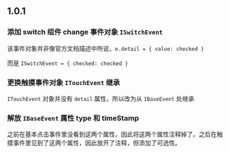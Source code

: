 ## 1.0.1

### 添加 switch 组件 change 事件对象 `ISwitchEvent`

该事件对象并非像官方文档描述中所说，`e.detail = { value: checked }`

而是 `ISwitchEvent = { checked: checked }`

### 更换触摸事件对象 `ITouchEvent` 继承

`ITouchEvent` 对象并没有 `detail` 属性，所以改为从 `IBaseEvent` 处继承

### 解放 `IBaseEvent` 属性 type 和 timeStamp

之前在基本点击事件里没看到这两个属性，因此将这两个属性注释掉了。之后在触摸事件里见到了这两个属性，因此放开了注释，但添加了可选性。
